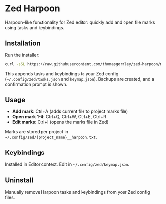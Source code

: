 # Zed Harpoon

Harpoon-like functionality for Zed editor: quickly add and open file marks using tasks and keybindings.

## Installation

Run the installer:

```bash
curl -sSL https://raw.githubusercontent.com/thomasgormley/zed-harpoon/main/scripts/install.sh | bash
```

This appends tasks and keybindings to your Zed config (`~/.config/zed/tasks.json` and `keymap.json`). Backups are created, and a confirmation prompt is shown.

## Usage

- **Add mark**: Ctrl+A (adds current file to project marks file)
- **Open mark 1-4**: Ctrl+Q, Ctrl+W, Ctrl+E, Ctrl+R
- **Edit marks**: Ctrl+I (opens the marks file in Zed)

Marks are stored per project in `~/.config/zed/{project_name}__harpoon.txt`.

## Keybindings

Installed in Editor context. Edit in `~/.config/zed/keymap.json`.

## Uninstall

Manually remove Harpoon tasks and keybindings from your Zed config files.
